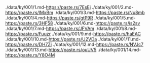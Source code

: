 
./data/ky/001/1.md-https://paste.rs/7EsEj
./data/ky/001/2.md-https://paste.rs/lMxBm
./data/ky/001/3.md-https://paste.rs/Nu8mb
./data/ky/001/4.md-https://paste.rs/gtP9R
./data/ky/001/5.md-https://paste.rs/3HF58
./data/ky/001/6.md-https://paste.rs/is2sv
./data/ky/001/7.md-https://paste.rs/JFVAm
./data/ky/001/8.md-https://paste.rs/Fuuzr
./data/ky/001/9.md-https://paste.rs/haEAC
./data/ky/001/10.md-https://paste.rs/U2VDa
./data/ky/001/11.md-https://paste.rs/DH7Zi
./data/ky/001/12.md-https://paste.rs/NVJc7
./data/ky/001/13.md-https://paste.rs/ouUV5
./data/ky/001/14.md-https://paste.rs/Y8O4M